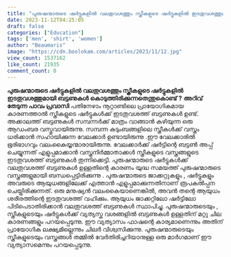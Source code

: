 ```yaml
---
title: "പുരുഷന്മാരുടെ ഷർട്ടുകളിൽ വലതുവശത്തും സ്ത്രീകളുടെ ഷർട്ടുകളിൽ ഇടതുവശത്തുമായി ബട്ടണുകൾ കൊടുത്തിരിക്കുന്നതെന്തുകൊണ്ട് ?"
date: 2023-11-12T04:25:05
draft: false
categories: ["Education"]
tags: ['men', 'shirt', 'women']
author: "Beaumaris"
image: "https://cdn.boolokam.com/articles/2023/11/12.jpg"
view_count: 1537162
like_count: 21935
comment_count: 0
---
```


**പുരുഷന്മാരുടെ ഷർട്ടുകളിൽ വലതുവശത്തും സ്ത്രീകളുടെ ഷർട്ടുകളിൽ ഇടതുവശത്തുമായി ബട്ടണുകൾ കൊടുത്തിരിക്കുന്നതെന്തുകൊണ്ട് ?** **അറിവ് തേടുന്ന പാവം പ്രവാസി** പതിനേഴാം നൂറ്റാണ്ടിലെ പ്രായോഗികമായ കാരണത്താൽ സ്ത്രീകളുടെ ഷർട്ടുകൾക്ക് ഇടതുവശത്ത് ബട്ടണുകൾ ഉണ്ട്. അക്കാലത്ത് ബട്ടണുകൾ സമ്പന്നർക്ക് മാത്രം വാങ്ങാൻ കഴിയുന്ന ഒരു ആഡംബര വസ്തുവായിരുന്നു. സമ്പന്ന കുടുംബങ്ങളിലെ സ്ത്രീകൾക്ക് വസ്ത്രം ധരിക്കാൻ സഹായിക്കുന്ന വേലക്കാർ ഉണ്ടായിരുന്നു .ഈ വേലക്കാരിൽ ഭൂരിഭാഗവും വലംകൈയ്യന്മാരായിരുന്നു. വേലക്കാർക്ക് ഷർട്ടിന്റെ ബട്ടൺ അപ്പ് ചെയ്യുന്നത് എളുപ്പമാക്കാൻ വസ്ത്രനിർമ്മാതാക്കൾ സ്ത്രീകളുടെ വസ്ത്രങ്ങളുടെ ഇടതുവശത്ത് ബട്ടണുകൾ തുന്നിക്കെട്ടി. പുരുഷന്മാരുടെ ഷർട്ടുകൾക്ക് വലതുവശത്ത് ബട്ടണുകൾ ഉള്ളതിന്റെ കാരണം യുദ്ധ സമയത്ത് പുരുഷന്മാരുടെ വസ്ത്രങ്ങളുമായി ബന്ധപ്പെട്ടിരിക്കുന്നു . പുരുഷന്മാരുടെ ജാക്കറ്റുകളും , ഷർട്ടുകളും അവരുടെ ആയുധങ്ങളിലേക്ക് എത്താൻ എളുപ്പമാക്കുന്നതിനാണ് രൂപകൽപ്പന ചെയ്തിരിക്കുന്നത്. ഒരു മനുഷ്യൻ വലംകൈയാണെങ്കിൽ, അവൻ തന്റെ ആയുധം ശരീരത്തിന്റെ ഇടതുവശത്ത് വഹിക്കും. ആയുധം ജാക്കറ്റിലോ ഷർട്ടിലോ പിടിപെടാതിരിക്കാൻ വലതുവശത്ത് ബട്ടണുകൾ സ്ഥാപിച്ചു. പുരുഷന്മാരുടെയും , സ്ത്രീകളുടെയും ഷർട്ടുകൾക്ക് വ്യത്യസ്ത വശങ്ങളിൽ ബട്ടണുകൾ ഉള്ളതിന് മറ്റു ചില കാരണങ്ങളും പറയപ്പെടുന്നു. ഈ വ്യത്യാസം ഫാഷന്റെ കാര്യമാണെന്നും അതിന് പ്രായോഗിക ലക്ഷ്യമില്ലെന്നും ചിലർ വിശ്വസിക്കുന്നു. പുരുഷന്മാരുടെയും സ്ത്രീകളുടെയും വസ്ത്രങ്ങൾ തമ്മിൽ വേർതിരിച്ചറിയാനുള്ള ഒരു മാർഗമാണ് ഈ വ്യത്യാസമെന്നും പറയപ്പെടുന്നു.
